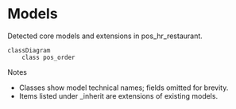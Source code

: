 # Models

Detected core models and extensions in pos_hr_restaurant.

```mermaid
classDiagram
    class pos_order
```

Notes
- Classes show model technical names; fields omitted for brevity.
- Items listed under _inherit are extensions of existing models.
